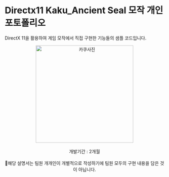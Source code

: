 # Directx11 Kaku_Ancient Seal 모작 개인 포토폴리오
DirectX 11을 활용하여 게임 모작에서 직접 구현한 기능들의 샘플 코드입니다.

<div align="center">
  <img width="308" alt="카쿠사진" src="https://github.com/user-attachments/assets/82acfa69-1b80-4549-9c5a-a5e147e910f0" />
<br><br>
  개발기간 : 2개월 <br><br>
  📌해당 설명서는 팀원 개개인이 개별적으로 작성하기에 팀원 모두의 구현 내용을 담은 것이 아닙니다. <br><br>
</div>
